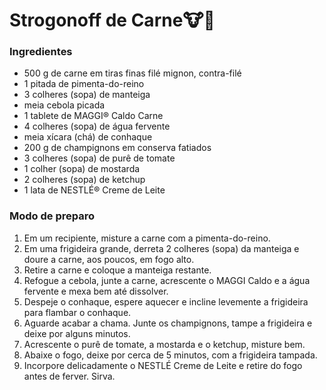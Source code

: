 # Strogonoff de Carne🐮🐄



### Ingredientes

- 500 g de carne em tiras finas filé mignon, contra-filé
- 1 pitada de pimenta-do-reino
- 3 colheres (sopa) de manteiga
- meia cebola picada
- 1 tablete de MAGGI® Caldo Carne
- 4 colheres (sopa) de água fervente
- meia xícara (chá) de conhaque
- 200 g de champignons em conserva fatiados
- 3 colheres (sopa) de purê de tomate
- 1 colher (sopa) de mostarda
- 2 colheres (sopa) de ketchup
- 1 lata de NESTLÉ® Creme de Leite



### Modo de preparo

1. Em um recipiente, misture a carne com a pimenta-do-reino.
2. Em uma frigideira grande, derreta 2 colheres (sopa) da manteiga e doure a carne, aos poucos, em fogo alto.
3. Retire a carne e coloque a manteiga restante.
4. Refogue a cebola, junte a carne, acrescente o MAGGI Caldo e a água fervente e mexa bem até dissolver.
5. Despeje o conhaque, espere aquecer e incline levemente a frigideira para flambar o conhaque.
6. Aguarde acabar a chama. Junte os champignons, tampe a frigideira e deixe por alguns minutos.
7. Acrescente o purê de tomate, a mostarda e o ketchup, misture bem.
8. Abaixe o fogo, deixe por cerca de 5 minutos, com a frigideira tampada.
9. Incorpore delicadamente o NESTLÉ Creme de Leite e retire do fogo antes de ferver. Sirva.

